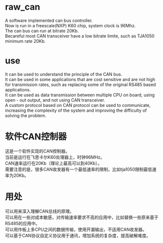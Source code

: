 # raw_can
A software implemented can bus controller.<br>
Now is run in a freescale(NXP) K60 chip, system clock is 96Mhz.<br>
The can bus can run at bitrate 20Kb.<br>
Becareful most CAN transceiver have a low bitrate limite, such as TJA1050 minimum rate 20Kb.<br>
# use
It can be used to understand the principle of the CAN bus. <br>
It can be used in some applications that are cost sensitive and are not high for transmission rates, such as replacing some of the original RS485 based applications. <br>
It can be used as data transmission between multiple CPU on board, using open - out output, and not using CAN transceiver. <br>
A custom protocol based on CAN protocol can be used to communicate, increasing the complexity of the system and improving the difficulty of solving the problem. <br>

# 软件CAN控制器
这是一个软件实现的CAN控制器。<br>
当前是运行在飞思卡尔K60处理器上，时钟96MHz。<br>
CAN速率运行在20Kb（理论上最高可以到40Kb）。<br>
需要注意的是，很多CAN收发器有一个最低速率的限制，比如tja1050限制最低速率为20Kb。<br>
# 用处
可以用来深入理解CAN总线的原理。<br>
可以用在一些对成本敏感，对传输速率要求不高的应用中，比如替换一些原来基于RS485的应用中。<br>
可以用作板上多CPU之间的数据传输，使用开漏输出，不适用CAN收发器。<br>
可以基于CAN协议自定义协议用于通讯，增加系统的复杂度，提高破解难度。<br>

